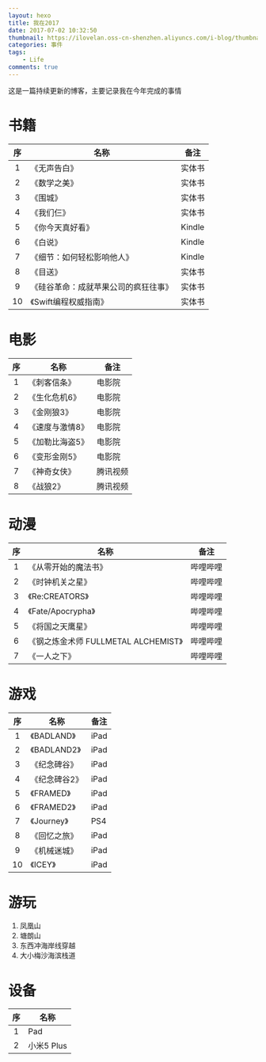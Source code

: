 ```yaml
---
layout: hexo
title: 我在2017
date: 2017-07-02 10:32:50
thumbnail: https://ilovelan.oss-cn-shenzhen.aliyuncs.com/i-blog/thumbnail/2017/2017-07-02.png
categories: 事件
tags:
    - Life
comments: true
---
```


这是一篇持续更新的博客，主要记录我在今年完成的事情

# 书籍

序 | 名称 | 备注
:---: | --- | ---
1 | 《无声告白》 | 实体书
2 | 《数学之美》 | 实体书
3 | 《围城》 | 实体书
4 | 《我们仨》 | 实体书
5 | 《你今天真好看》 | Kindle
6 | 《白说》 | Kindle
7 | 《细节：如何轻松影响他人》 | Kindle
8 | 《目送》 | 实体书
9 | 《硅谷革命：成就苹果公司的疯狂往事》 | 实体书
10 | 《Swift编程权威指南》 | 实体书

# 电影

序 | 名称 | 备注
:---: | -- | ---
1 | 《刺客信条》 | 电影院
2 | 《生化危机6》 | 电影院
3 | 《金刚狼3》 | 电影院
4 | 《速度与激情8》 | 电影院
5 | 《加勒比海盗5》 | 电影院
6 | 《变形金刚5》 | 电影院
7 | 《神奇女侠》 | 腾讯视频
8 | 《战狼2》 | 腾讯视频

# 动漫

序 | 名称 | 备注
:---: | -- | ---
1 | 《从零开始的魔法书》 | 哔哩哔哩
2 | 《时钟机关之星》 | 哔哩哔哩
3 | 《Re:CREATORS》 | 哔哩哔哩
4 | 《Fate/Apocrypha》 | 哔哩哔哩
5 | 《将国之天鹰星》 | 哔哩哔哩
6 | 《钢之炼金术师 FULLMETAL ALCHEMIST》 | 哔哩哔哩
7 | 《一人之下》 | 哔哩哔哩

# 游戏

序 | 名称 | 备注
:---: | -- | ---
1 | 《BADLAND》 | iPad
2 | 《BADLAND2》 | iPad
3 | 《纪念碑谷》 | iPad
4 | 《纪念碑谷2》 | iPad
5 | 《FRAMED》 | iPad
6 | 《FRAMED2》 | iPad
7 | 《Journey》 | PS4
8 | 《回忆之旅》 | iPad
9 | 《机械迷城》 | iPad
10 | 《ICEY》 | iPad

# 游玩

1. 凤凰山
2. 塘朗山
3. 东西冲海岸线穿越
4. 大小梅沙海滨栈道

# 设备

序 | 名称 
:---: | -- 
1 | Pad 
2 | 小米5 Plus 